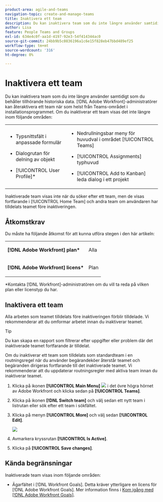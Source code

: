 ```yaml
---
product-area: agile-and-teams
navigation-topic: create-and-manage-teams
title: Inaktivera ett team
description: Du kan inaktivera team som du inte längre använder samtidigt som du behåller tillhörande historiska data. Adobe Workfront-administratörer kan återaktivera ett team när som helst från Teams-området i Setup.
author: Lisa
feature: People Teams and Groups
exl-id: 634e4c0f-aa1d-4197-92e3-54f414344ac0
source-git-commit: 24bb9b5c0836196a1c6e15f828eb47bbd489ef25
workflow-type: tm+mt
source-wordcount: '316'
ht-degree: 0%

---
```


# Inaktivera ett team

Du kan inaktivera team som du inte längre använder samtidigt som du behåller tillhörande historiska data. [!DNL Adobe Workfront]-administratörer kan återaktivera ett team när som helst från Teams-området i installationsprogrammet. Om du inaktiverar ett team visas det inte längre inom följande områden:

<table style="table-layout:auto"> 
 <col> 
 <col> 
 <tbody> 
  <tr> 
   <td> 
    <ul> 
     <li> <p>Typsnittsfält i anpassade formulär</p> </li> 
    </ul> 
    <ul> 
     <li> <p>Dialogrutan för delning av objekt</p> </li> 
     <li> <p>[!UICONTROL User Profile]*</p> </li> 
    </ul> </td> 
   <td> 
    <ul> 
     <li> <p>Nedrullningsbar meny för huvudval i området [!UICONTROL Teams]</p> </li> 
     <li> <p>[!UICONTROL Assignments] typhuvud</p> </li> 
     <li> <p>[!UICONTROL Add to Kanban] leda dialog i ett projekt</p> </li> 
    </ul> </td> 
  </tr> 
 </tbody> 
</table>

Inaktiverade team visas inte när du söker efter ett team, men de visas fortfarande i [!UICONTROL Home Team] och andra team om användaren har tilldelats teamet före inaktiveringen.

## Åtkomstkrav

Du måste ha följande åtkomst för att kunna utföra stegen i den här artikeln:

<table style="table-layout:auto"> 
 <col> 
 <col> 
 <tbody> 
  <tr> 
   <td role="rowheader"><strong>[!DNL Adobe Workfront] plan*</strong></td> 
   <td> <p>Alla</p> </td> 
  </tr> 
  <tr> 
   <td role="rowheader"><strong>[!DNL Adobe Workfront] licens*</strong></td> 
   <td> <p>Plan</p> </td> 
  </tr> 
 </tbody> 
</table>

&#42;Kontakta [!DNL Workfront]-administratören om du vill ta reda på vilken plan eller licenstyp du har.

## Inaktivera ett team

Alla arbeten som teamet tilldelats före inaktiveringen förblir tilldelade. Vi rekommenderar att du omformar arbetet innan du inaktiverar teamet.

>[!TIP]
>
>Du kan skapa en rapport som filtrerar efter uppgifter eller problem där det inaktiverade teamet fortfarande är tilldelat.

Om du inaktiverar ett team som tilldelats som standardteam i en routningsregel när du använder begärandeköer återstår teamet och begäranden dirigeras fortfarande till det inaktiverade teamet. Vi rekommenderar att du uppdaterar routningsregler med aktiva team innan du inaktiverar teamet.

1. Klicka på ikonen **[!UICONTROL Main Menu]** ![](assets/main-menu-icon.png) i det övre högra hörnet av Adobe Workfront och klicka sedan på **[!UICONTROL Teams]**.
1. Klicka på ikonen **[!DNL Switch team]** och välj sedan ett nytt team i listrutan eller sök efter ett team i sökfältet.
1. Klicka på menyn **[!UICONTROL More]** och välj sedan **[!UICONTROL Edit]**.

   ![](assets/edit-team-settings-350x205.png)

1. Avmarkera kryssrutan **[!UICONTROL Is Active]**.
1. Klicka på **[!UICONTROL Save changes]**.

## Kända begränsningar

Inaktiverade team visas inom följande områden:

* Ägarfältet i [!DNL Workfront Goals]. Detta kräver ytterligare en licens för [!DNL Adobe Workfront Goals]. Mer information finns i [Kom igång med [!DNL Adobe Workfront Goals]](../../workfront-goals/goal-management/getting-started-with-wf-goals.md).
